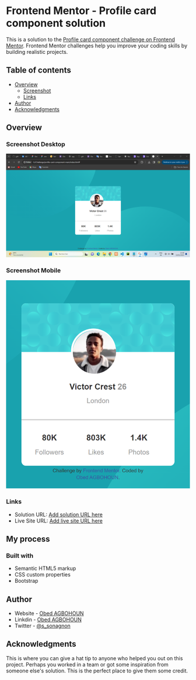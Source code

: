 # Frontend Mentor - Profile card component solution

This is a solution to the [Profile card component challenge on Frontend Mentor](https://www.frontendmentor.io/challenges/profile-card-component-cfArpWshJ). Frontend Mentor challenges help you improve your coding skills by building realistic projects. 

## Table of contents

- [Overview](#overview)
  - [Screenshot](#screenshot)
  - [Links](#links)
- [Author](#author)
- [Acknowledgments](#acknowledgments)


## Overview

### Screenshot Desktop

![](Desktop.png)

### Screenshot Mobile

![](mobile.png)

### Links

- Solution URL: [Add solution URL here](https://github.com/Obed67/Profile-card-component-solution/tree/main)
- Live Site URL: [Add live site URL here](https://profile-card-component-solution-obed.netlify.app/)

## My process

### Built with

- Semantic HTML5 markup
- CSS custom properties
- Bootstrap



## Author

- Website - [Obed AGBOHOUN](https://www.your-site.com)
- Linkdin - [Obed AGBOHOUN](https://www.linkedin.com/in/sonagnon-obed-agbohoun-a1b500262/?lipi=urn%3Ali%3Apage%3Ad_flagship3_feed%3BcNpVddBcQ8iarGQE7ez0Og%3D%3D)
- Twitter - [@s_sonagnon](https://www.twitter.com/s_sonagnon)


## Acknowledgments

This is where you can give a hat tip to anyone who helped you out on this project. Perhaps you worked in a team or got some inspiration from someone else's solution. This is the perfect place to give them some credit.

